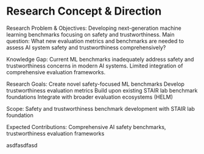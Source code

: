# Research Concept & Direction

Research Problem & Objectives:
Developing next-generation machine learning benchmarks focusing on safety and trustworthiness. Main question: What new evaluation metrics and benchmarks are needed to assess AI system safety and trustworthiness comprehensively?

Knowledge Gap:
Current ML benchmarks inadequately address safety and trustworthiness concerns in modern AI systems. Limited integration of comprehensive evaluation frameworks.

Research Goals:
Create novel safety-focused ML benchmarks
Develop trustworthiness evaluation metrics
Build upon existing STAIR lab benchmark foundations
Integrate with broader evaluation ecosystems (HELM)

Scope: Safety and trustworthiness benchmark development with STAIR lab foundation

Expected Contributions: Comprehensive AI safety benchmarks, trustworthiness evaluation frameworks



asdfasdfasd